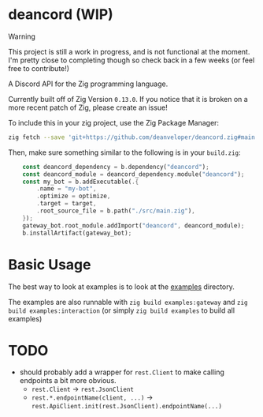 # deancord (WIP)

> [!WARNING]
> This project is still a work in progress, and is not functional at the moment. I'm pretty close to completing though so check back in a few weeks (or feel free to contribute!)

A Discord API for the Zig programming language.

Currently built off of Zig Version `0.13.0`. If you notice that it is broken
on a more recent patch of Zig, please create an issue!

To include this in your zig project, use the Zig Package Manager:

```sh
zig fetch --save 'git+https://github.com/deanveloper/deancord.zig#main'
```

Then, make sure something similar to the following is in your `build.zig`:

```rs
	const deancord_dependency = b.dependency("deancord");
	const deancord_module = deancord_dependency.module("deancord");
    const my_bot = b.addExecutable(.{
        .name = "my-bot",
        .optimize = optimize,
        .target = target,
        .root_source_file = b.path("./src/main.zig"),
    });
    gateway_bot.root_module.addImport("deancord", deancord_module);
	b.installArtifact(gateway_bot);
```

# Basic Usage

The best way to look at examples is to look at the [examples](./examples/) directory.

The examples are also runnable with `zig build examples:gateway` and `zig build examples:interaction` (or simply `zig build examples` to build all examples)

# TODO

 - should probably add a wrapper for `rest.Client` to make calling endpoints a bit more obvious.
   - `rest.Client` -> `rest.JsonClient`
   - `rest.*.endpointName(client, ...)` -> `rest.ApiClient.init(rest.JsonClient).endpointName(...)`
